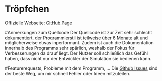 # Tröpfchen
Offizielle Webseite: [GitHub Page](https://expeehaa.github.io/Troepfchen/)

#Anmerkungen zum Quellcode
Der Quellcode ist zur Zeit sehr schlecht dokumentiert, der Programmierstil ist teilweise über 6 Monate alt und möglicherweise etwas inperformant.
Zudem ist auch die Dokumentation innerhalb des Programms sehr spärlich, weshalb der Fokus für Verbesserungen da drauf liegt. Der Nutzer soll schließlich das Gefühl haben, dass nicht nur der Entwickler der Simulation sie bedienen kann.

#Featurerequests, Probleme mit dem Programm, ...
Die [Github Issues](https://github.com/expeehaa/Troepfchen/issues) sind der beste Weg, um mir schnell Fehler oder Ideen mitzuteilen.
